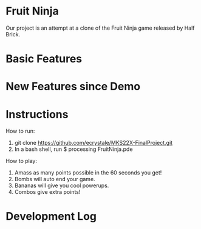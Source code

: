 # Fruit Ninja 
Our project is an attempt at a clone of the Fruit Ninja game released by Half Brick. 

# Basic Features

# New Features since Demo

# Instructions

How to run:
1. git clone https://github.com/ecrystale/MKS22X-FinalProject.git
2. In a bash shell, run $ processing FruitNinja.pde

How to play:
1. Amass as many points possible in the 60 seconds you get!
2. Bombs will auto end your game.
3. Bananas will give you cool powerups. 
4. Combos give extra points!

# Development Log
